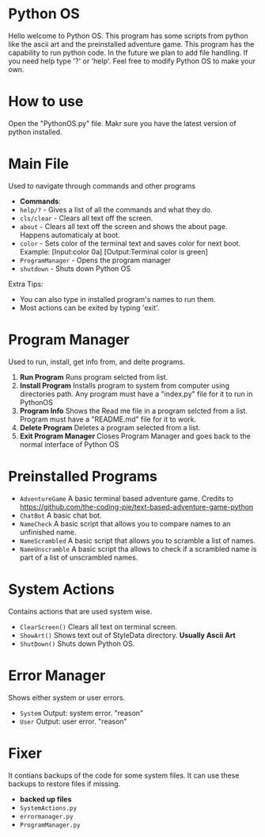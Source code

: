 # Python OS

Hello welcome to Python OS. This program has some scripts from python like the ascii art and the preinstalled adventure game. This program has the capability to run python code. In the future we plan to add file handling. If you need help type '?' or 'help'. Feel free to modify Python OS to make your own.

# How to use
Open the "PythonOS.py" file. Makr sure you have the latest version of python installed.

# Main File
Used to navigate through commands and other programs

- **Commands**:
- `help/?` - Gives a list of all the commands and what they do.
- `cls/clear` - Clears all text off the screen.
- `about` - Clears all text off the screen and shows the about page. Happens automaticaly at boot.
- `color` - Sets color of the terminal text and saves color for next boot. Example: [Input:color 0a] [Output:Terminal color is green]
- `ProgramManager` - Opens the program manager
- `shutdown` - Shuts down Python OS

Extra Tips:
- You can also type in installed program's names to run them.
- Most actions can be exited by typing 'exit'.

# Program Manager
Used to run, install, get info from, and delte programs.

1. **Run Program** Runs program selcted from list.
2. **Install Program** Installs program to system from computer using directories path. Any program must have a "index.py" file for it to run in PythonOS
3. **Program Info** Shows the Read me file in a program selcted from a list. Program must have a "README.md" file for it to work.
4. **Delete Program** Deletes a program selected from a list.
5. **Exit Program Manager** Closes Program Manager and goes back to the normal interface of Python OS

# Preinstalled Programs
- `AdventureGame` A basic terminal based adventure game. Credits to https://github.com/the-coding-pie/text-based-adventure-game-python
- `ChatBot` A basic chat bot.
- `NameCheck` A basic script that allows you to compare names to an unfinished name.
- `NameScrambled` A basic script that allows you to scramble a list of names.
- `NameUnscramble` A basic script tha allows to check if a scrambled name is part of a list of unscrambled names. 

# System Actions
Contains actions that are used system wise.

- `ClearScreen()` Clears all text on terminal screen.
- `ShowArt()` Shows text out of StyleData directory. **Usually Ascii Art**
- `ShutDown()` Shuts down Python OS.

# Error Manager
Shows either system or user errors.

- `System` Output: system error. "reason"
- `User` Output: user error. "reason"

# Fixer
It contians backups of the code for some system files. It can use these backups to restore files if missing.

- **backed up files**
- `SystemActions.py`
- `errormanager.py`
- `ProgramManager.py`
